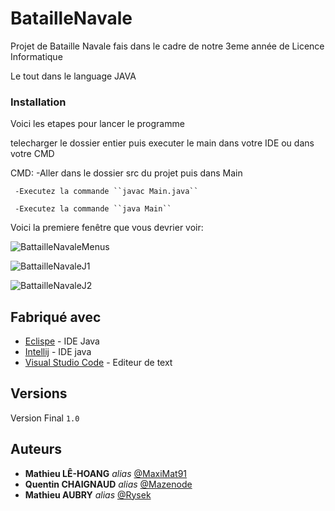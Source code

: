 # BatailleNavale


Projet de Bataille Navale fais dans le cadre de notre 3eme année de Licence Informatique

Le tout dans le language JAVA 


### Installation

Voici les etapes pour lancer le programme

telecharger le dossier entier puis executer le main dans votre IDE ou dans votre CMD

CMD: -Aller dans le dossier src du projet puis dans Main

     -Executez la commande ``javac Main.java``
     
     -Executez la commande ``java Main``
     
Voici la premiere fenêtre que vous devrier voir:


![BattailleNavaleMenus](https://user-images.githubusercontent.com/36196503/79071661-3bbbc700-7cdd-11ea-8a3e-36514b0fabaf.PNG)


![BattailleNavaleJ1](https://user-images.githubusercontent.com/36196503/79071694-6279fd80-7cdd-11ea-92f8-685868ba4566.PNG)


![BattailleNavaleJ2](https://user-images.githubusercontent.com/36196503/79071695-63ab2a80-7cdd-11ea-8d1a-65b7a5dd014e.PNG)



## Fabriqué avec


* [Eclispe](https://www.eclipse.org/) - IDE Java 
* [Intellij](https://www.jetbrains.com/fr-fr/) - IDE java
* [Visual Studio Code](https://code.visualstudio.com/) - Editeur de text


## Versions
Version Final ``1.0``


## Auteurs

* **Mathieu LÊ-HOANG** _alias_ [@MaxiMat91](https://github.com/MaxiMat91)
* **Quentin CHAIGNAUD** _alias_ [@Mazenode](https://github.com/Mazenode)
* **Mathieu AUBRY** _alias_ [@Rysek](https://github.com/rezatera854)




